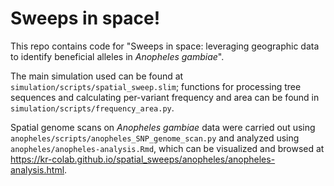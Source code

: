 # Sweeps in space!

This repo contains code for "Sweeps in space: leveraging geographic data to identify
beneficial alleles in *Anopheles gambiae*".

The main simulation used can be found at `simulation/scripts/spatial_sweep.slim`; functions for processing tree sequences and calculating per-variant frequency and area can be found in `simulation/scripts/frequency_area.py`.

Spatial genome scans on *Anopheles gambiae* data were carried out using `anopheles/scripts/anopheles_SNP_genome_scan.py` and analyzed using `anopheles/anopheles-analysis.Rmd`, which can be visualized and browsed at https://kr-colab.github.io/spatial_sweeps/anopheles/anopheles-analysis.html.
